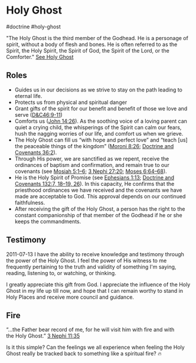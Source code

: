 # Holy Ghost
#doctrine 
#holy-ghost

"The Holy Ghost is the third member of the Godhead. He is a personage of spirit, without a body of flesh and bones. He is often referred to as the Spirit, the Holy Spirit, the Spirit of God, the Spirit of the Lord, or the Comforter." [See Holy Ghost](https://www.churchofjesuschrist.org/study/manual/gospel-topics/holy-ghost)

## Roles
- Guides us in our decisions as we strive to stay on the path leading to eternal life.
- Protects us from physical and spiritual danger
- Grant gifts of the spirit for our benefit and benefit of those we love and serve ([D&C46:9-11](https://www.churchofjesuschrist.org/study/scriptures/dc-testament/dc/46.9-11?lang=eng#p9))
- Comforts us ([John 14:26](https://www.churchofjesuschrist.org/study/scriptures/nt/john/14.26?lang=eng#p26)). As the soothing voice of a loving parent can quiet a crying child, the whisperings of the Spirit can calm our fears, hush the nagging worries of our life, and comfort us when we grieve.
- The Holy Ghost can fill us “with hope and perfect love” and “teach [us] the peaceable things of the kingdom” ([Moroni 8:26](https://www.churchofjesuschrist.org/study/scriptures/bofm/moro/8.26?lang=eng#p26); [Doctrine and Covenants 36:2](https://www.churchofjesuschrist.org/study/scriptures/dc-testament/dc/36.2?lang=eng#p2)).
- Through His power, we are sanctified as we repent, receive the ordinances of baptism and confirmation, and remain true to our covenants (see [Mosiah 5:1–6](https://www.churchofjesuschrist.org/study/scriptures/bofm/mosiah/5.1-6?lang=eng#p1); [3 Nephi 27:20](https://www.churchofjesuschrist.org/study/scriptures/bofm/3-ne/27.20?lang=eng#p20); [Moses 6:64–68](https://www.churchofjesuschrist.org/study/scriptures/pgp/moses/6.64-68?lang=eng#p64)).
- He is the Holy Spirit of Promise (see [Ephesians 1:13](https://www.churchofjesuschrist.org/study/scriptures/nt/eph/1.13?lang=eng#p13); [Doctrine and Covenants 132:7, 18–19, 26](https://www.churchofjesuschrist.org/study/scriptures/dc-testament/dc/132.7,18-19,26?lang=eng#p7)). In this capacity, He confirms that the priesthood ordinances we have received and the covenants we have made are acceptable to God. This approval depends on our continued faithfulness.
- After receiving the gift of the Holy Ghost, a person has the right to the constant companionship of that member of the Godhead if he or she keeps the commandments.


## Testimony
2011-07-13
I have the ability to receive knowledge and testimony through the power of the Holy Ghost. I feel the power of His witness to me frequently pertaining to the truth and validity of something I'm saying, reading, listening to, or watching, or thinking. 

I greatly appreciate this gift from God. I appreciate the influence of the Holy Ghost in my life up till now, and hope that I can remain worthy to stand in Holy Places and receive more council and guidance.

## Fire
“…the Father bear record of me, for he will visit him with fire and with the Holy Ghost.” [3 Nephi 11:35](https://www.churchofjesuschrist.org/study/scriptures/bofm/3-ne/11?lang=eng&id=35#p35)

Is it this simple? Can the feelings we all experience when feeling the Holy Ghost really be tracked back to something like a spiritual fire? 🔥 